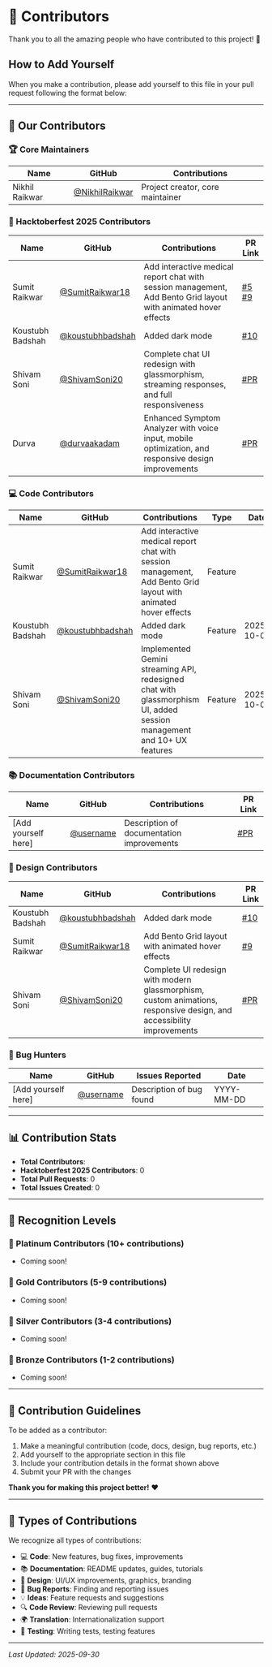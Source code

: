 # 🌟 Contributors

Thank you to all the amazing people who have contributed to this project! 🎉

## How to Add Yourself

When you make a contribution, please add yourself to this file in your pull request following the format below:

---

## 👥 Our Contributors

### 🏆 Core Maintainers

| Name | GitHub | Contributions |
|------|--------|---------------|
| Nikhil Raikwar| [@NikhilRaikwar](https://github.com/NikhilRaikwar) | Project creator, core maintainer |

### 🎃 Hacktoberfest 2025 Contributors

| Name | GitHub | Contributions | PR Link |
|------|--------|---------------|---------|
| Sumit Raikwar | [@SumitRaikwar18](https://github.com/SumitRaikwar18) | Add interactive medical report chat with session management, Add Bento Grid layout with animated hover effects | [#5](https://github.com/NikhilRaikwar/HealthAI-Assistant/pull/5) [#9](https://github.com/NikhilRaikwar/HealthAI-Assistant/pull/9) |
| Koustubh Badshah | [@koustubhbadshah](https://github.com/koustubhbadshah) | Added dark mode | [#10](https://github.com/NikhilRaikwar/HealthAI-Assistant/pull/10) |
| Shivam Soni | [@ShivamSoni20](https://github.com/ShivamSoni20) | Complete chat UI redesign with glassmorphism, streaming responses, and full responsiveness | [#PR](link) |
| Durva | [@durvaakadam](https://github.com/durvaakadam) | Enhanced Symptom Analyzer with voice input, mobile optimization, and responsive design improvements | [#PR](link) |


### 💻 Code Contributors

| Name | GitHub | Contributions | Type | Date |
|------|--------|---------------|------|------|
| Sumit Raikwar | [@SumitRaikwar18](https://github.com/SumitRaikwar18) | Add interactive medical report chat with session management, Add Bento Grid layout with animated hover effects | Feature |
| Koustubh Badshah | [@koustubhbadshah](https://github.com/koustubhbadshah) | Added dark mode | Feature | 2025-10-02 |
| Shivam Soni | [@ShivamSoni20](https://github.com/ShivamSoni20) | Implemented Gemini streaming API, redesigned chat with glassmorphism UI, added session management and 10+ UX features | Feature | 2025-10-02 |


### 📚 Documentation Contributors

| Name | GitHub | Contributions | PR Link |
|------|--------|---------------|---------|
| [Add yourself here] | [@username](https://github.com/username) | Description of documentation improvements | [#PR](link) |

### 🎨 Design Contributors

| Name | GitHub | Contributions | PR Link |
|------|--------|---------------|---------|
| Koustubh Badshah | [@koustubhbadshah](https://github.com/koustubhbadshah) | Added dark mode | [#10](https://github.com/NikhilRaikwar/HealthAI-Assistant/pull/10) |
| Sumit Raikwar | [@SumitRaikwar18](https://github.com/SumitRaikwar18) | Add Bento Grid layout with animated hover effects | [#9](https://github.com/NikhilRaikwar/HealthAI-Assistant/pull/9) |
| Shivam Soni | [@ShivamSoni20](https://github.com/ShivamSoni20) | Complete UI redesign with modern glassmorphism, custom animations, responsive design, and accessibility improvements | [#PR](link) |

### 🐛 Bug Hunters

| Name | GitHub | Issues Reported | Date |
|------|--------|-----------------|------|
| [Add yourself here] | [@username](https://github.com/username) | Description of bug found | YYYY-MM-DD |

---

## 📊 Contribution Stats

- **Total Contributors**: 
- **Hacktoberfest 2025 Contributors**: 0
- **Total Pull Requests**: 0
- **Total Issues Created**: 0

---

## 🏅 Recognition Levels

### 🌟 Platinum Contributors (10+ contributions)
- Coming soon!

### 🥇 Gold Contributors (5-9 contributions)
- Coming soon!

### 🥈 Silver Contributors (3-4 contributions)
- Coming soon!

### 🥉 Bronze Contributors (1-2 contributions)
- Coming soon!

---

## 📝 Contribution Guidelines

To be added as a contributor:
1. Make a meaningful contribution (code, docs, design, bug reports, etc.)
2. Add yourself to the appropriate section in this file
3. Include your contribution details in the format shown above
4. Submit your PR with the changes

**Thank you for making this project better!** ❤️

---

## 🎯 Types of Contributions

We recognize all types of contributions:
- 💻 **Code**: New features, bug fixes, improvements
- 📚 **Documentation**: README updates, guides, tutorials
- 🎨 **Design**: UI/UX improvements, graphics, branding
- 🐛 **Bug Reports**: Finding and reporting issues
- 💡 **Ideas**: Feature requests and suggestions
- 🔍 **Code Review**: Reviewing pull requests
- 🌍 **Translation**: Internationalization support
- 🧪 **Testing**: Writing tests, testing features

---

*Last Updated: 2025-09-30*
